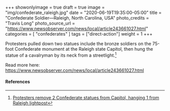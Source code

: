 +++
showonlyimage = true
draft = true
image = "img/confederate_raleigh.jpg"
date = "2020-06-19T19:35:00-05:00"
title = "Confederate Soldier—Raleigh, North Carolina, USA"
photo_credits = "Travis Long"
photo_source_url = "https://www.newsobserver.com/news/local/article243661027.html"
categories = [ "confederates" ]
tags = ["direct-action"]
weight = 1
+++

Protesters pulled down two statues include the bronze soldiers on the 75-foot Confederate monument at the Raleigh state Capitol, then hung the statue of a cavalryman by its neck from a streetlight.[^1]

Read more here: https://www.newsobserver.com/news/local/article243661027.html

#### References

[^1]: [Protesters remove 2 Confederate statues from Capitol, hanging 1 from Raleigh lightpost](https://www.newsobserver.com/news/local/article243661027.html)